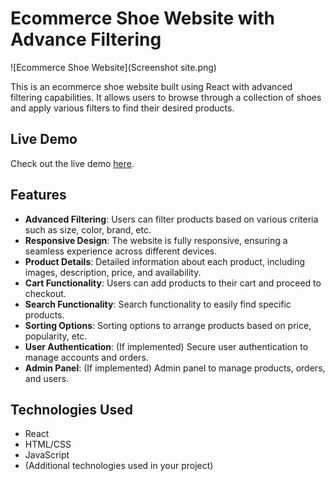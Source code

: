 # Ecommerce Shoe Website with Advance Filtering

![Ecommerce Shoe Website](Screenshot site.png)

This is an ecommerce shoe website built using React with advanced filtering capabilities. It allows users to browse through a collection of shoes and apply various filters to find their desired products.

## Live Demo

Check out the live demo [here](https://e-commerce-with-advance-filtering.vercel.app/).

## Features

- **Advanced Filtering**: Users can filter products based on various criteria such as size, color, brand, etc.
- **Responsive Design**: The website is fully responsive, ensuring a seamless experience across different devices.
- **Product Details**: Detailed information about each product, including images, description, price, and availability.
- **Cart Functionality**: Users can add products to their cart and proceed to checkout.
- **Search Functionality**: Search functionality to easily find specific products.
- **Sorting Options**: Sorting options to arrange products based on price, popularity, etc.
- **User Authentication**: (If implemented) Secure user authentication to manage accounts and orders.
- **Admin Panel**: (If implemented) Admin panel to manage products, orders, and users.

## Technologies Used

- React
- HTML/CSS
- JavaScript
- (Additional technologies used in your project)
